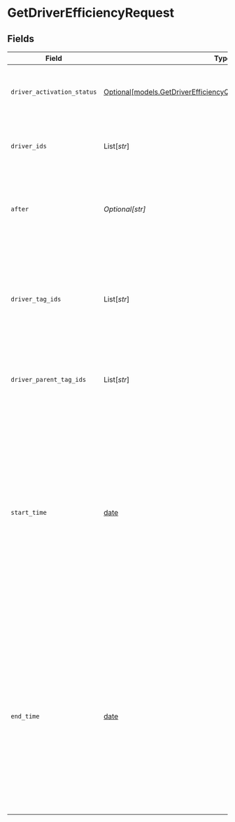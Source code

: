 # GetDriverEfficiencyRequest


## Fields

| Field                                                                                                                                                                                                                                                                                                                                                                                                                                                                                                                                                                                                                                | Type                                                                                                                                                                                                                                                                                                                                                                                                                                                                                                                                                                                                                                 | Required                                                                                                                                                                                                                                                                                                                                                                                                                                                                                                                                                                                                                             | Description                                                                                                                                                                                                                                                                                                                                                                                                                                                                                                                                                                                                                          |
| ------------------------------------------------------------------------------------------------------------------------------------------------------------------------------------------------------------------------------------------------------------------------------------------------------------------------------------------------------------------------------------------------------------------------------------------------------------------------------------------------------------------------------------------------------------------------------------------------------------------------------------ | ------------------------------------------------------------------------------------------------------------------------------------------------------------------------------------------------------------------------------------------------------------------------------------------------------------------------------------------------------------------------------------------------------------------------------------------------------------------------------------------------------------------------------------------------------------------------------------------------------------------------------------ | ------------------------------------------------------------------------------------------------------------------------------------------------------------------------------------------------------------------------------------------------------------------------------------------------------------------------------------------------------------------------------------------------------------------------------------------------------------------------------------------------------------------------------------------------------------------------------------------------------------------------------------ | ------------------------------------------------------------------------------------------------------------------------------------------------------------------------------------------------------------------------------------------------------------------------------------------------------------------------------------------------------------------------------------------------------------------------------------------------------------------------------------------------------------------------------------------------------------------------------------------------------------------------------------ |
| `driver_activation_status`                                                                                                                                                                                                                                                                                                                                                                                                                                                                                                                                                                                                           | [Optional[models.GetDriverEfficiencyQueryParamDriverActivationStatus]](../models/getdriverefficiencyqueryparamdriveractivationstatus.md)                                                                                                                                                                                                                                                                                                                                                                                                                                                                                             | :heavy_minus_sign:                                                                                                                                                                                                                                                                                                                                                                                                                                                                                                                                                                                                                   | If value is `deactivated`, only drivers that are deactivated will appear in the response. This parameter will default to `active` if not provided (fetching only active drivers).                                                                                                                                                                                                                                                                                                                                                                                                                                                    |
| `driver_ids`                                                                                                                                                                                                                                                                                                                                                                                                                                                                                                                                                                                                                         | List[*str*]                                                                                                                                                                                                                                                                                                                                                                                                                                                                                                                                                                                                                          | :heavy_minus_sign:                                                                                                                                                                                                                                                                                                                                                                                                                                                                                                                                                                                                                   | A filter on the data based on this comma-separated list of driver IDs. Cannot be used with tag filtering or driver status. Example: `driverIds=1234,5678`                                                                                                                                                                                                                                                                                                                                                                                                                                                                            |
| `after`                                                                                                                                                                                                                                                                                                                                                                                                                                                                                                                                                                                                                              | *Optional[str]*                                                                                                                                                                                                                                                                                                                                                                                                                                                                                                                                                                                                                      | :heavy_minus_sign:                                                                                                                                                                                                                                                                                                                                                                                                                                                                                                                                                                                                                   | If specified, this should be the endCursor value from the previous page of results. When present, this request will return the next page of results that occur immediately after the previous page of results.                                                                                                                                                                                                                                                                                                                                                                                                                       |
| `driver_tag_ids`                                                                                                                                                                                                                                                                                                                                                                                                                                                                                                                                                                                                                     | List[*str*]                                                                                                                                                                                                                                                                                                                                                                                                                                                                                                                                                                                                                          | :heavy_minus_sign:                                                                                                                                                                                                                                                                                                                                                                                                                                                                                                                                                                                                                   | Filters summary to drivers based on this comma-separated list of tag IDs. Data from all the drivers' respective vehicles will be included in the summary, regardless of which tag the vehicle is associated with. Should not be provided in addition to `driverIds`. Example: driverTagIds=1234,5678                                                                                                                                                                                                                                                                                                                                 |
| `driver_parent_tag_ids`                                                                                                                                                                                                                                                                                                                                                                                                                                                                                                                                                                                                              | List[*str*]                                                                                                                                                                                                                                                                                                                                                                                                                                                                                                                                                                                                                          | :heavy_minus_sign:                                                                                                                                                                                                                                                                                                                                                                                                                                                                                                                                                                                                                   | Filters like `driverTagIds` but includes descendants of all the given parent tags. Should not be provided in addition to `driverIds`. Example: `driverParentTagIds=1234,5678`                                                                                                                                                                                                                                                                                                                                                                                                                                                        |
| `start_time`                                                                                                                                                                                                                                                                                                                                                                                                                                                                                                                                                                                                                         | [date](https://docs.python.org/3/library/datetime.html#date-objects)                                                                                                                                                                                                                                                                                                                                                                                                                                                                                                                                                                 | :heavy_minus_sign:                                                                                                                                                                                                                                                                                                                                                                                                                                                                                                                                                                                                                   | A start time in RFC 3339 format. The results will be truncated to the hour mark for the provided time. For example, if `startTime` is 2020-03-17T12:06:19Z then the results will include data starting from 2020-03-17T12:00:00Z. The provided start time cannot be in the future. Start time can be at most 31 days before the end time. If the start time is within the last hour, the results will be empty. Default: 24 hours prior to endTime.<br/><br/>Note that the most recent 72 hours of data may still be processing and is subject to change and latency, so it is not recommended to request data for the most recent 72 hours. |
| `end_time`                                                                                                                                                                                                                                                                                                                                                                                                                                                                                                                                                                                                                           | [date](https://docs.python.org/3/library/datetime.html#date-objects)                                                                                                                                                                                                                                                                                                                                                                                                                                                                                                                                                                 | :heavy_minus_sign:                                                                                                                                                                                                                                                                                                                                                                                                                                                                                                                                                                                                                   | An end time in RFC 3339 format. The results will be truncated to the hour mark for the provided time. For example, if `endTime` is 2020-03-17T12:06:19Z then the results will include data up until 2020-03-17T12:00:00Z. The provided end time cannot be in the future. End time can be at most 31 days after the start time. Default: The current time truncated to the hour mark.<br/><br/>Note that the most recent 72 hours of data may still be processing and is subject to change and latency, so it is not recommended to request data for the most recent 72 hours                                                         |